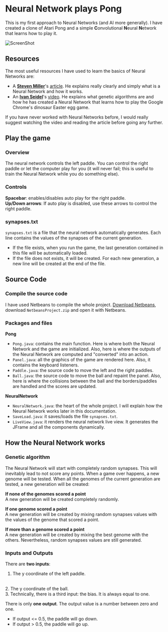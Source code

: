 # Neural Network plays Pong
This is my first approach to Neural Networks (and AI more generally). I have created a clone of Atari Pong and a simple **C**onvolutional **N**eural **N**etwork that learns how to play it.

![ScreenShot](http://i.imgur.com/e8b6W65.png)

## Resources
The most useful resources I have used to learn the basics of Neural Networks are:
* A **[Steven Miller](http://stevenmiller888.github.io/)**'s [article](http://stevenmiller888.github.io/mind-how-to-build-a-neural-network/). He explains really clearly and simply what is a Neural Network and how it works.
* An **[Ivan Seidel](https://github.com/ivanseidel)**'s [video](https://www.youtube.com/watch?v=P7XHzqZjXQs). He explains what genetic algorithms are and how he has created a Neural Network that learns how to play the Google Chrome's dinosaur Easter egg game.

If you have never worked with Neural Networks before, I would really suggest watching the video and reading the article before going any further.

## Play the game
### Overview
The neural network controls the left paddle. You can control the right paddle or let the computer play for you (it will never fail; this is useful to train the Neural Network while you do something else).

### Controls
**Spacebar**: enables/disables auto play for the right paddle.
<br />
**Up/Down arrows**: If auto play is disabled, use these arrows to control the right paddle.

### synapses.txt
`synapses.txt` is a file that the neural network automatically generates. Each line contains the values of the synapses of the current generation.
* If the file exists, when you run the game, the last generation contained in this file will be automatically loaded.
* If the file does not exists, it will be created. For each new generation, a new line will be created at the end of the file.

## Source Code
### Compile the source code
I have used Netbeans to compile the whole project. [Download Netbeans](https://netbeans.org/downloads/), download `NetbeansProject.zip` and open it with Netbeans.

### Packages and files
**Pong**
* `Pong.java`: contains the main function. Here is where both the Neural Network and the game are initialized. Also, here is where the outputs of the Neural Network are computed and "converted" into an action.
* `Panel.java`: all the graphics of the game are rendered here. Also, it contains the keyboard listeners.
* `Paddle.java`: the source code to move the left and the right paddles.
* `Ball.java`: the source code to move the ball and repaint the panel. Also, here is where the collisions between the ball and the borders/paddles are handled and the scores are updated.

**NeuralNetwork**
* `NeuralNetwork.java`: the heart of the whole project. I will explain how the Neural Network works later in this documentation.
* `SaveLoad.java`: it saves/loads the file `synapses.txt`.
* `LiveView.java`: it renders the neural network live view. It generates the JFrame and all the components dynamically.

## How the Neural Network works
### Genetic algorithm
The Neural Network will start with completely random synapses. This will inevitably lead to not score any points. When a game over happens, a new genome will be tested. When all the genomes of the current generation are tested, a new generation will be created:

**If none of the genomes scored a point**
<br />
A new generation will be created completely randomly.

**If one genome scored a point**
<br />
A new generation will be created by mixing random synapses values with the values of the genome that scored a point.

**If more than a genome scored a point**
<br />
 A new generation will be created by mixing the best genome with the others. Nevertheless, random synapses values are still generated.

### Inputs and Outputs
There are **two inputs**:
<br />
1. The y coordinate of the left paddle.
<br />
2. The y coordinate of the ball.
<br />
3. Technically, there is a third input: the bias. It is always equal to one.

There is only **one output**. The output value is a number between zero and one.
<br />
* If output <= 0.5, the paddle will go down.
* If output > 0.5, the paddle will go up.